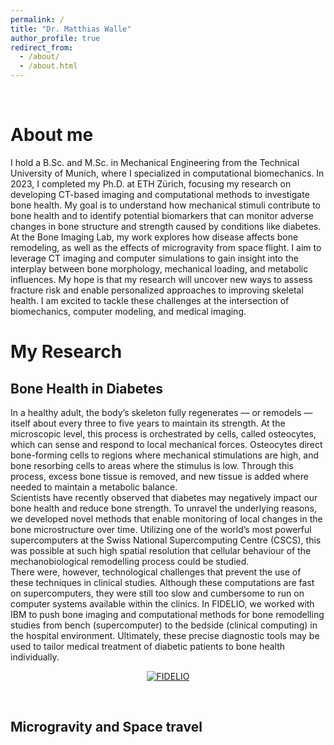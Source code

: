 ```yaml
---
permalink: /
title: "Dr. Matthias Walle"
author_profile: true
redirect_from: 
  - /about/
  - /about.html
---
```



<br>

About me
======
I hold a B.Sc. and M.Sc. in Mechanical Engineering from the Technical University of Munich, where I specialized in computational biomechanics. In 2023, I completed my Ph.D. at ETH Zürich, focusing my research on developing CT-based imaging and computational methods to investigate bone health. My goal is to understand how mechanical stimuli contribute to bone health and to identify potential biomarkers that can monitor adverse changes in bone structure and strength caused by conditions like diabetes.
<br>
At the Bone Imaging Lab, my work explores how disease affects bone remodeling, as well as the effects of microgravity from space flight. I aim to leverage CT imaging and computer simulations to gain insight into the interplay between bone morphology, mechanical loading, and metabolic influences. My hope is that my research will uncover new ways to assess fracture risk and enable personalized approaches to improving skeletal health. I am excited to tackle these challenges at the intersection of biomechanics, computer modeling, and medical imaging.
<br>

My Research
======
## Bone Health in Diabetes

In a healthy adult, the body’s skeleton fully regenerates — or remodels — itself about every three to five years to maintain its strength. At the microscopic level, this process is orchestrated by cells, called osteocytes, which can sense and respond to local mechanical forces. Osteocytes direct bone-forming cells to regions where mechanical stimulations are high, and bone resorbing cells to areas where the stimulus is low. Through this process, excess bone tissue is removed, and new tissue is added where needed to maintain a metabolic balance.
<br>
Scientists have recently observed that diabetes may negatively impact our bone health and reduce bone strength. To unravel the underlying reasons, we developed novel methods that enable monitoring of local changes in the bone microstructure over time. Utilizing one of the world’s most powerful supercomputers at the Swiss National Supercomputing Centre (CSCS), this was possible at such high spatial resolution that cellular behaviour of the mechanobiological remodelling process could be studied.
<br>
There were, however, technological challenges that prevent the use of these techniques in clinical studies. Although these computations are fast on supercomputers, they were still too slow and cumbersome to run on computer systems available within the clinics. In FIDELIO, we worked with IBM to push bone imaging and computational methods for bone remodelling studies from bench (supercomputer) to the bedside (clinical computing) in the hospital environment. Ultimately, these precise diagnostic tools may be used to tailor medical treatment of diabetic patients to bone health individually.
<br>

<p align="center">
  <a href="http://www.youtube.com/watch?v=BO_79y9X6dA" title="Bone Health in Diabetes">
    <img src="http://img.youtube.com/vi/BO_79y9X6dA/0.jpg" alt="FIDELIO">
  </a>
</p>

<br>

## Microgravity and Space travel 

